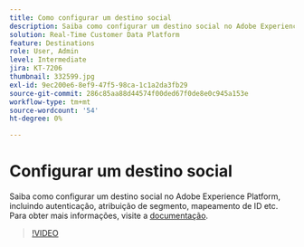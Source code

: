 ```yaml
---
title: Como configurar um destino social
description: Saiba como configurar um destino social no Adobe Experience Platform, incluindo autenticação, atribuição de segmento, mapeamento de ID etc.
solution: Real-Time Customer Data Platform
feature: Destinations
role: User, Admin
level: Intermediate
jira: KT-7206
thumbnail: 332599.jpg
exl-id: 9ec200e6-8ef9-47f5-98ca-1c1a2da3fb29
source-git-commit: 286c85aa88d44574f00ded67f0de8e0c945a153e
workflow-type: tm+mt
source-wordcount: '54'
ht-degree: 0%

---
```


# Configurar um destino social

Saiba como configurar um destino social no Adobe Experience Platform, incluindo autenticação, atribuição de segmento, mapeamento de ID etc. Para obter mais informações, visite a [documentação](https://experienceleague.adobe.com/docs/experience-platform/destinations/catalog/social/overview.html?lang=pt-BR).

>[!VIDEO](https://video.tv.adobe.com/v/332599/?learn=on&enablevpops)

